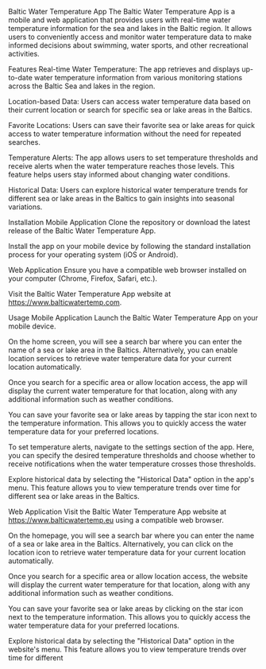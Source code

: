 Baltic Water Temperature App
The Baltic Water Temperature App is a mobile and web application that provides users with real-time water temperature information for the sea and lakes in the Baltic region. It allows users to conveniently access and monitor water temperature data to make informed decisions about swimming, water sports, and other recreational activities.

Features
Real-time Water Temperature: The app retrieves and displays up-to-date water temperature information from various monitoring stations across the Baltic Sea and lakes in the region.

Location-based Data: Users can access water temperature data based on their current location or search for specific sea or lake areas in the Baltics.

Favorite Locations: Users can save their favorite sea or lake areas for quick access to water temperature information without the need for repeated searches.

Temperature Alerts: The app allows users to set temperature thresholds and receive alerts when the water temperature reaches those levels. This feature helps users stay informed about changing water conditions.

Historical Data: Users can explore historical water temperature trends for different sea or lake areas in the Baltics to gain insights into seasonal variations.

Installation
Mobile Application
Clone the repository or download the latest release of the Baltic Water Temperature App.

Install the app on your mobile device by following the standard installation process for your operating system (iOS or Android).

Web Application
Ensure you have a compatible web browser installed on your computer (Chrome, Firefox, Safari, etc.).

Visit the Baltic Water Temperature App website at https://www.balticwatertemp.com.

Usage
Mobile Application
Launch the Baltic Water Temperature App on your mobile device.

On the home screen, you will see a search bar where you can enter the name of a sea or lake area in the Baltics. Alternatively, you can enable location services to retrieve water temperature data for your current location automatically.

Once you search for a specific area or allow location access, the app will display the current water temperature for that location, along with any additional information such as weather conditions.

You can save your favorite sea or lake areas by tapping the star icon next to the temperature information. This allows you to quickly access the water temperature data for your preferred locations.

To set temperature alerts, navigate to the settings section of the app. Here, you can specify the desired temperature thresholds and choose whether to receive notifications when the water temperature crosses those thresholds.

Explore historical data by selecting the "Historical Data" option in the app's menu. This feature allows you to view temperature trends over time for different sea or lake areas in the Baltics.

Web Application
Visit the Baltic Water Temperature App website at https://www.balticwatertemp.eu using a compatible web browser.

On the homepage, you will see a search bar where you can enter the name of a sea or lake area in the Baltics. Alternatively, you can click on the location icon to retrieve water temperature data for your current location automatically.

Once you search for a specific area or allow location access, the website will display the current water temperature for that location, along with any additional information such as weather conditions.

You can save your favorite sea or lake areas by clicking on the star icon next to the temperature information. This allows you to quickly access the water temperature data for your preferred locations.

Explore historical data by selecting the "Historical Data" option in the website's menu. This feature allows you to view temperature trends over time for different
